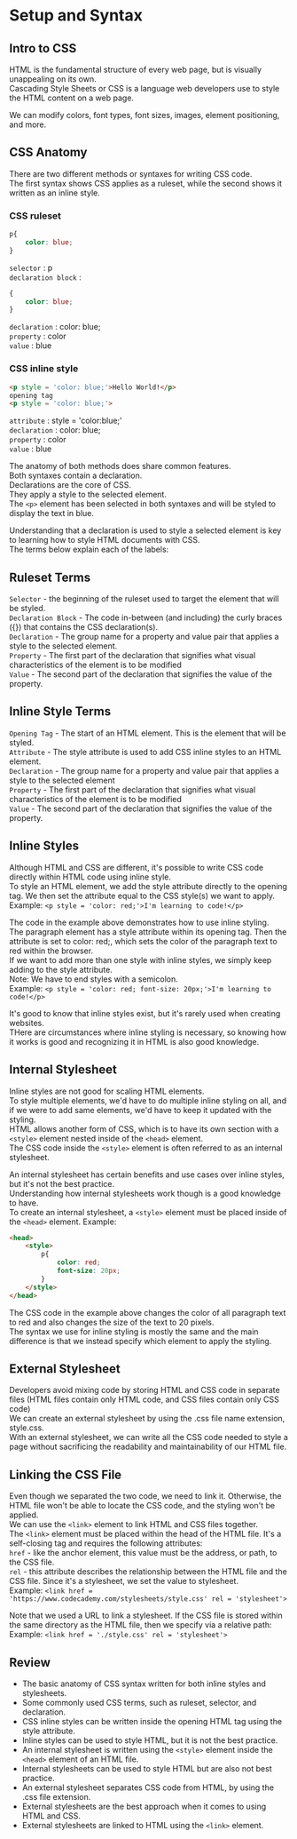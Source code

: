 # __Setup and Syntax__
## __Intro to CSS__
HTML is the fundamental structure of every web page, but is visually unappealing on its own.\
Cascading Style Sheets or CSS is a language web developers use to style the HTML content on a web page.

We can modify colors, font types, font sizes, images, element positioning, and more.

## __CSS Anatomy__
There are two different methods or syntaxes for writing CSS code.\
The first syntax shows CSS applies as a ruleset, while the second shows it written as an inline style.

### __CSS ruleset__
```css
p{
	color: blue;
}
```
`selector` : p\
`declaration block` :
```css
{
	color: blue;
}
```
`declaration` : color: blue;\
`property` : color\
`value` : blue

### __CSS inline style__
```html
<p style = 'color: blue;'>Hello World!</p>
opening tag
<p style = 'color: blue;'>
```

`attribute` : style = 'color:blue;'\
`declaration` : color: blue;\
`property` : color\
`value` : blue

The anatomy of both methods does share common features.\
Both syntaxes contain a declaration.\
Declarations are the core of CSS.\
They apply a style to the selected element.\
The `<p>` element has been selected in both syntaxes and will be styled to display the text in blue.

Understanding that a declaration is used to style a selected element is key to learning how to style HTML documents with CSS.\
The terms below explain each of the labels:

## __Ruleset Terms__
`Selector` - the beginning of the ruleset used to target the element that will be styled.\
`Declaration Block` - The code in-between (and including) the curly braces ({}) that contains the CSS declaration(s).\
`Declaration` - The group name for a property and value pair that applies a style to the selected element.\
`Property` - The first part of the declaration that signifies what visual characteristics of the element is to be modified\
`Value` - The second part of the declaration that signifies the value of the property.

## __Inline Style Terms__
`Opening Tag` - The start of an HTML element. This is the element that will be styled.\
`Attribute` - The style attribute is used to add CSS inline styles to an HTML element.\
`Declaration` - The group name for a property and value pair that applies a style to the selected element\
`Property` - The first part of the declaration that signifies what visual characteristics of the element is to be modified\
`Value` - The second part of the declaration that signifies the value of the property.

## __Inline Styles__
Although HTML and CSS are different, it's possible to write CSS code directly within HTML code using inline style.\
To style an HTML element, we add the style attribute directly to the opening tag. We then set the attribute equal to the CSS style(s) we want to apply.\
Example:
`<p style = 'color: red;'>I'm learning to code!</p>`

The code in the example above demonstrates how to use inline styling.\
The paragraph element has a style attribute within its opening tag. Then the attribute is set to color: red;, which sets the color of the paragraph text to red within the browser.\
If we want to add more than one style with inline styles, we simply keep adding to the style attribute.\
Note: We have to end styles with a semicolon.\
Example:
`<p style = 'color: red; font-size: 20px;'>I'm learning to code!</p>`

It's good to know that inline styles exist, but it's rarely used when creating websites.\
THere are circumstances where inline styling is necessary, so knowing how it works is good and recognizing it in HTML is also good knowledge.

## __Internal Stylesheet__
Inline styles are not good for scaling HTML elements.\
To style multiple elements, we'd have to do multiple inline styling on all, and if we were to add same elements, we'd have to keep it updated with the styling.\
HTML allows another form of CSS, which is to have its own section with a `<style>` element nested inside of the `<head>` element.\
The CSS code inside the `<style>` element is often referred to as an internal stylesheet.

An internal stylesheet has certain benefits and use cases over inline styles, but it's not the best practice.\
Understanding how internal stylesheets work though is a good knowledge to have.\
To create an internal stylesheet, a `<style>` element must be placed inside of the `<head>` element.
Example:
```html
<head>
	<style>
		p{
			color: red;
			font-size: 20px;
		}	
	</style>
</head>
```

The CSS code in the example above changes the color of all paragraph text to red and also changes the size of the text to 20 pixels.\
The syntax we use for inline styling is mostly the same and the main difference is that we instead specify which element to apply the styling.

## __External Stylesheet__
Developers avoid mixing code by storing HTML and CSS code in separate files (HTML files contain only HTML code, and CSS files contain only CSS code)\
We can create an external stylesheet by using the .css file name extension, style.css.\
With an external stylesheet, we can write all the CSS code needed to style a page without sacrificing the readability and maintainability of our HTML file.

## __Linking the CSS File__
Even though we separated the two code, we need to link it. Otherwise, the HTML file won't be able to locate the CSS code, and the styling won't be applied.\
We can use the `<link>` element to link HTML and CSS files together.\
The `<link>` element must be placed within the head of the HTML file. 
It's a self-closing tag and requires the following attributes:\
`href` - like the anchor element, this value must be the address, or path, to the CSS file.\
`rel` - this attribute describes the relationship between the HTML file and the CSS file. Since it's a stylesheet, we set the value to stylesheet.\
Example:
`<link href = 'https://www.codecademy.com/stylesheets/style.css' rel = 'stylesheet'>`

Note that we used a URL to link a stylesheet.
If the CSS file is stored within the same directory as the HTML file, then we specify via a relative path:\
Example:
`<link href = './style.css' rel = 'stylesheet'>`

## __Review__
- The basic anatomy of CSS syntax written for both inline styles and stylesheets.
- Some commonly used CSS terms, such as ruleset, selector, and declaration.
- CSS inline styles can be written inside the opening HTML tag using the style attribute.
- Inline styles can be used to style HTML, but it is not the best practice.
- An internal stylesheet is written using the `<style>` element inside the `<head>` element of an HTML file.
- Internal stylesheets can be used to style HTML but are also not best practice.
- An external stylesheet separates CSS code from HTML, by using the .css file extension.
- External stylesheets are the best approach when it comes to using HTML and CSS.
- External stylesheets are linked to HTML using the `<link>` element.
